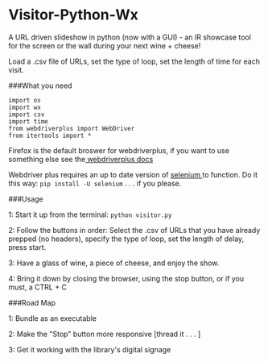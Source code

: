 # Visitor-Python-Wx
A URL driven slideshow in python (now with a GUI)  - an IR showcase tool for the screen or the wall during your next wine + cheese! 

Load a .csv file of URLs, set the type of loop, set the length of time for each visit. 

###What you need


    import os
    import wx
    import csv
    import time
    from webdriverplus import WebDriver
    from itertools import *
    

Firefox is the default broswer for webdriverplus, if you want to use something else see the<a href="https://webdriver-plus.readthedocs.org/en/latest/browsers.html"> webdriverplus docs</a>

Webdriver plus requires an up to date version of <a href="http://www.seleniumhq.org/"> selenium </a> to function. Do it this way: `pip install -U selenium` . . . if you please.

###Usage

1: Start it up from the terminal:     `python visitor.py`

2: Follow the buttons in order: Select the .csv of URLs that you have already prepped (no headers), specify the type of loop, set the length of delay, press start.

3: Have a glass of wine, a piece of cheese, and enjoy the show. 

4: Bring it down by closing the browser, using the stop button, or if you must, a CTRL + C 



###Road Map

1: Bundle as an executable

2: Make the "Stop" button more responsive [thread it . . . ]

3: Get it working with the library's digital signage





